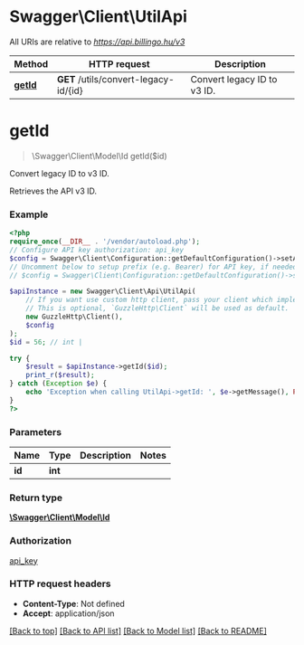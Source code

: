 # Swagger\Client\UtilApi

All URIs are relative to *https://api.billingo.hu/v3*

Method | HTTP request | Description
------------- | ------------- | -------------
[**getId**](UtilApi.md#getid) | **GET** /utils/convert-legacy-id/{id} | Convert legacy ID to v3 ID.

# **getId**
> \Swagger\Client\Model\Id getId($id)

Convert legacy ID to v3 ID.

Retrieves the API v3 ID.

### Example
```php
<?php
require_once(__DIR__ . '/vendor/autoload.php');
// Configure API key authorization: api_key
$config = Swagger\Client\Configuration::getDefaultConfiguration()->setApiKey('X-API-KEY', 'YOUR_API_KEY');
// Uncomment below to setup prefix (e.g. Bearer) for API key, if needed
// $config = Swagger\Client\Configuration::getDefaultConfiguration()->setApiKeyPrefix('X-API-KEY', 'Bearer');

$apiInstance = new Swagger\Client\Api\UtilApi(
    // If you want use custom http client, pass your client which implements `GuzzleHttp\ClientInterface`.
    // This is optional, `GuzzleHttp\Client` will be used as default.
    new GuzzleHttp\Client(),
    $config
);
$id = 56; // int | 

try {
    $result = $apiInstance->getId($id);
    print_r($result);
} catch (Exception $e) {
    echo 'Exception when calling UtilApi->getId: ', $e->getMessage(), PHP_EOL;
}
?>
```

### Parameters

Name | Type | Description  | Notes
------------- | ------------- | ------------- | -------------
 **id** | **int**|  |

### Return type

[**\Swagger\Client\Model\Id**](../Model/Id.md)

### Authorization

[api_key](../../README.md#api_key)

### HTTP request headers

 - **Content-Type**: Not defined
 - **Accept**: application/json

[[Back to top]](#) [[Back to API list]](../../README.md#documentation-for-api-endpoints) [[Back to Model list]](../../README.md#documentation-for-models) [[Back to README]](../../README.md)

